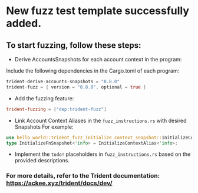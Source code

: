 

# New fuzz test template successfully added.

## To start fuzzing, follow these steps:

- Derive AccountsSnapshots for each account context in the program:

Include the following dependencies in the Cargo.toml of each program:
```rust
trident-derive-accounts-snapshots = "0.8.0"
trident-fuzz = { version = "0.8.0", optional = true }
```

- Add the fuzzing feature:
```toml
trident-fuzzing = ["dep:trident-fuzz"]
```

- Link Account Context Aliases in the `fuzz_instructions.rs` with desired Snapshots
For example:
```rust
use hello_world::trident_fuzz_initialize_context_snapshot::InitializeContextAlias;
type InitializeFnSnapshot<'info> = InitializeContextAlias<'info>;
```

- Implement the `todo!` placeholders in `fuzz_instructions.rs` based on the provided descriptions.

### For more details, refer to the Trident documentation: https://ackee.xyz/trident/docs/dev/
